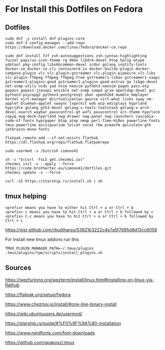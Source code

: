 # For Install this Dotfiles on Fedora

## Dotfiles

~~~
sudo dnf -y install dnf-plugins-core
sudo dnf-3 config-manager --add-repo https://download.docker.com/linux/fedora/docker-ce.repo

sudo dnf install fzf zsh-autosuggestions zsh-syntax-highlighting fuzzel papirus-icon-theme rg dkms libdrm-devel htop hplip wtype ydotool pkg-config libxkbcommon-devel scdoc golang inotify-tools docker-ce docker-ce-cli containerd.io docker-buildx-plugin docker-compose-plugin vlc vlc-plugin-gstreamer vlc-plugin-pipewire vlc-libs vlc-plugin-ffmpeg ffmpeg ffmpeg-free gstreamer1-libav gstreamer1-vaapi gstreamer1-plugins-good gstreamer1-plugins-good-extras go libgo-devel net-snmp-utils ncdu yad nvim neovim python3-neovim pwgen pass-otp gopass gopass-jsonapi ansible net-snmp snmpd grim openldap-devel gcc python3-psycopg2 python3-postgresql zbar openh264 mumble kmplayer kernel virt-manager @virtualization gource virt-what links sway nm-applet blueman-applet swaync lxpolkit wob wcp wdisplays hyprland hypridle golang gtk3-devel golang-x-tools-toolstash golang-x-arch-devel.noarch waybar pavucontrol-qt wofi pavucontrol arc-theme hyprlock copyq nwg-dock-hyprland nwg-drawer nwg-panel nwg-launchers cascadia-code-nf-fonts hyprpaper btop atop nmap perl-Time-HiRes powerline-fonts tmux-powerline asciiquarium lolcat socat rbw pcmanfm qalculate-gtk jetbrains-mono-fonts

flatpak remote-add --if-not-exists flathub https://dl.flathub.org/repo/flathub.flatpakrepo

sudo usermod -s /bin/zsh simono41

sh -c "$(curl -fsLS get.chezmoi.io)"
chezmoi init -v --apply --force https://code.brothertec.eu/simono41/dotfiles.git
chezmoi update -v --force

curl -sS https://starship.rs/install.sh | sh
~~~

## tmux helping

~~~
<prefix> means you have to either hit Ctrl + a or Ctrl + b
<prefix> c means you have to hit Ctrl + a or Ctrl + b followed by c
<prefix> C-c means you have to hit Ctrl + a or Ctrl + b followed by Ctrl + c
~~~

https://gist.github.com/rbudiharso/53821b3222c4e7a5f7695d8d13cc6058

For Install new tmux addons run this

~~~
TMUX_PLUGIN_MANAGER_PATH=~/.tmux/plugins .tmux/plugins/tpm/scripts/install_plugins.sh
~~~

## Sources

https://wezfurlong.org/wezterm/install/linux.html#installing-on-linux-via-flathub

https://flatpak.org/setup/Fedora

https://www.chezmoi.io/install/#one-line-binary-install

https://wiki.ubuntuusers.de/usermod/

https://starship.rs/guide/#%F0%9F%9A%80-installation

https://www.nerdfonts.com/font-downloads

https://github.com/gpakosz/.tmux
